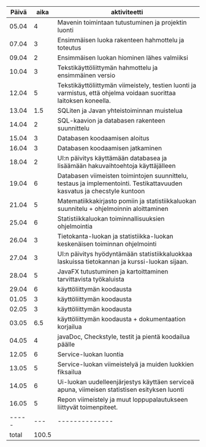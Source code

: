 Päivä | aika | aktiviteetti
----- | ---- | ------------
05.04 | 4 | Mavenin toimintaan tutustuminen ja projektin luonti
07.04 | 3 | Ensimmäisen luoka rakenteen hahmottelu ja toteutus
09.04 | 2 | Ensimmäisen luokan hiominen lähes valmiiksi
10.04 | 3 | Tekstikäyttöliittymän hahmottelu ja ensimmäinen versio
12.04 | 5 | Tekstikäyttöliittymän viimeistely, testien luonti ja varmistus, että ohjelma voidaan suorittaa laitoksen koneella.
13.04 | 1.5| SQLiten ja Javan yhteistoiminnan muistelua
14.04 | 2 | SQL-kaavion ja databasen rakenteen suunnittelu
15.04 | 3 | Databasen koodaamisen aloitus
16.04 | 3 | Databasen koodaamisen jatkaminen
18.04 | 2 | UI:n päivitys käyttämään databasea ja lisäämään hakuvaihtoehtoja käyttäjälleen
19.04 | 6 | Databasen viimeisten toimintojen suunnittelu, testaus ja implementointi. Testikattavuuden kasvatus ja checstyle kuntoon
21.04 | 5 | Matematiikkakirjasto pomiin ja statistiikkaluokan suunnitelu + ohjelmoinnin aloittaminen
25.04 | 6 | Statistiikkaluokan toiminnallisuuksien ohjelmointia
26.04 | 3 | Tietokanta-luokan ja statistiikka-luokan keskenäisen toiminnan ohjelmointi
27.04 | 3 | UI:n päivitys hyödyntämään statistiikkaluokkaa laskuissa tietokannan ja kurssi-luokan sijaan.
28.04 | 5 | JavaFX tutustuminen ja kartoittaminen tarvittavista työkaluista
29.04 | 6 | käyttöliittymän koodausta
01.05 | 3 | käyttöliittymän koodausta
02.05 | 3 | käyttöliittymän koodausta
03.05 | 6.5 | käyttöliittymän koodausta + dokumentaation korjailua
04.05 | 4 | javaDoc, Checkstyle, testit ja pientä koodailua päälle
12.05 | 6 | Service-luokan luontia
13.05 | 5 | Service-luokan viimeistelyä ja muiden luokkien fiksailua
14.05 | 6 | Ui-luokan uudelleenjärjestys käyttäen serviceä apuna, viimeisen statistisen esityksen luonti
16.05 | 5 | Repon viimeistely ja muut loppupalautukseen liittyvät toimenpiteet.
----- | --- | --------------
total | 100.5 |
